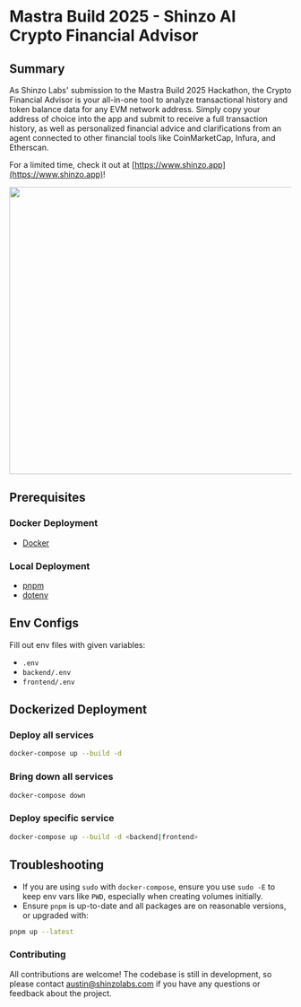 # Mastra Build 2025 - Shinzo AI Crypto Financial Advisor

## Summary

As Shinzo Labs' submission to the Mastra Build 2025 Hackathon, the Crypto Financial Advisor is your all-in-one tool to analyze transactional history and token balance data for any EVM network address. Simply copy your address of choice into the app and submit to receive a full transaction history, as well as personalized financial advice and clarifications from an agent connected to other financial tools like CoinMarketCap, Infura, and Etherscan.

For a limited time, check it out at [https://www.shinzo.app](https://www.shinzo.app)!

<p align="center"><img height="512" src=https://github.com/user-attachments/assets/74b80c21-bac2-44f3-baae-75b580ca8739></p>


## Prerequisites
### Docker Deployment
- [Docker](https://docs.docker.com/get-started/#download-and-install-docker)

### Local Deployment
- [pnpm](https://pnpm.io/installation)
- [dotenv](https://www.npmjs.com/package/dotenv)

## Env Configs
Fill out env files with given variables:
- `.env`
- `backend/.env`
- `frontend/.env`

## Dockerized Deployment

### Deploy all services
```bash
docker-compose up --build -d
```

### Bring down all services
```bash
docker-compose down
```

### Deploy specific service
```bash
docker-compose up --build -d <backend|frontend>
```

## Troubleshooting
- If you are using `sudo` with `docker-compose`, ensure you use `sudo -E` to keep env vars like `PWD`, especially when creating volumes initially.
- Ensure `pnpm` is up-to-date and all packages are on reasonable versions, or upgraded with:
```bash
pnpm up --latest
```

### Contributing

All contributions are welcome! The codebase is still in development, so please contact austin@shinzolabs.com if you have any questions or feedback about the project.
